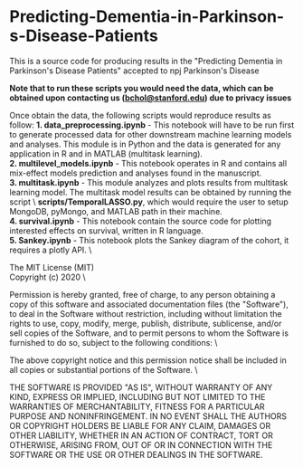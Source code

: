 # Predicting-Dementia-in-Parkinson-s-Disease-Patients
This is a source code for producing results in the "Predicting Dementia in Parkinson's Disease Patients" accepted to npj Parkinson's Disease

**Note that to run these scripts you would need the data, which can be obtained upon contacting us (bchol@stanford.edu) due to privacy issues**

Once obtain the data, the following scripts would reproduce results as follow:
**1. data_preprocessing.ipynb** - This notebook will have to be run first to generate processed data for other downstream machine learning models and analyses. This module is in Python and the data is generated for any application in R and in MATLAB (multitask learning). \
**2. multilevel_models.ipynb** - This notebook operates in R and contains all mix-effect models prediction and analyses found in the manuscript. \
**3. multitask.ipynb** - This module analyzes and plots results from multitask learning model. The multitask model results can be obtained by running the script \ **scripts/TemporalLASSO.py**, which would require the user to setup MongoDB, pyMongo, and MATLAB path in their machine. \
**4. survival.ipynb** - This notebook contain the source code for plotting interested effects on survival, written in R language. \
**5. Sankey.ipynb** - This notebook plots the Sankey diagram of the cohort, it requires a plotly API. \



The MIT License (MIT) \
Copyright (c) 2020 \

Permission is hereby granted, free of charge, to any person obtaining a copy of this software and associated documentation files (the "Software"), to deal in the Software without restriction, including without limitation the rights to use, copy, modify, merge, publish, distribute, sublicense, and/or sell copies of the Software, and to permit persons to whom the Software is furnished to do so, subject to the following conditions: \

The above copyright notice and this permission notice shall be included in all copies or substantial portions of the Software. \

THE SOFTWARE IS PROVIDED "AS IS", WITHOUT WARRANTY OF ANY KIND, EXPRESS OR IMPLIED, INCLUDING BUT NOT LIMITED TO THE WARRANTIES OF MERCHANTABILITY, FITNESS FOR A PARTICULAR PURPOSE AND NONINFRINGEMENT. IN NO EVENT SHALL THE AUTHORS OR COPYRIGHT HOLDERS BE LIABLE FOR ANY CLAIM, DAMAGES OR OTHER LIABILITY, WHETHER IN AN ACTION OF CONTRACT, TORT OR OTHERWISE, ARISING FROM, OUT OF OR IN CONNECTION WITH THE SOFTWARE OR THE USE OR OTHER DEALINGS IN THE SOFTWARE.
